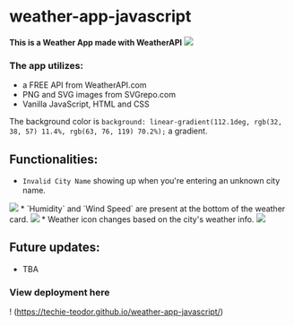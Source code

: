 # weather-app-javascript
**This is a Weather App made with WeatherAPI**
<img src="https://img001.prntscr.com/file/img001/SsaKv7pXT1WH3dH64zq-7w.png">

### The app utilizes:
* a FREE API from WeatherAPI.com 
* PNG and SVG images from SVGrepo.com
* Vanilla JavaScript, HTML and CSS

The background color is `background: linear-gradient(112.1deg, rgb(32, 38, 57) 11.4%, rgb(63, 76, 119) 70.2%);` a gradient.

## Functionalities:
* `Invalid City Name` showing up when you're entering an unknown city name.
<img src="https://img001.prntscr.com/file/img001/btPEsP4HTKq1kV29zVUm1g.png">
* `Humidity` and `Wind Speed` are present at the bottom of the weather card.
<img src="https://img001.prntscr.com/file/img001/wGYxNCDSQtGA3X7OqFzKmQ.png">
* Weather icon changes based on the city's weather info.
<img src="https://i.imgur.com/HSMepxN.png">

## Future updates:
* TBA

### View deployment here
! (https://techie-teodor.github.io/weather-app-javascript/)